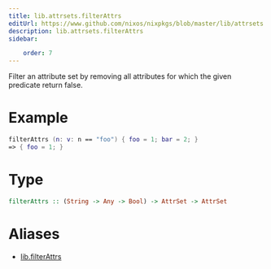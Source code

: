```yaml
---
title: lib.attrsets.filterAttrs
editUrl: https://www.github.com/nixos/nixpkgs/blob/master/lib/attrsets.nix#L384C5
description: lib.attrsets.filterAttrs
sidebar:

    order: 7
---
```


Filter an attribute set by removing all attributes for which the
given predicate return false.

# Example

```nix
filterAttrs (n: v: n == "foo") { foo = 1; bar = 2; }
=> { foo = 1; }
```

# Type

```haskell
filterAttrs :: (String -> Any -> Bool) -> AttrSet -> AttrSet
```


# Aliases

- [lib.filterAttrs](/reference/libfilterAttrs)


